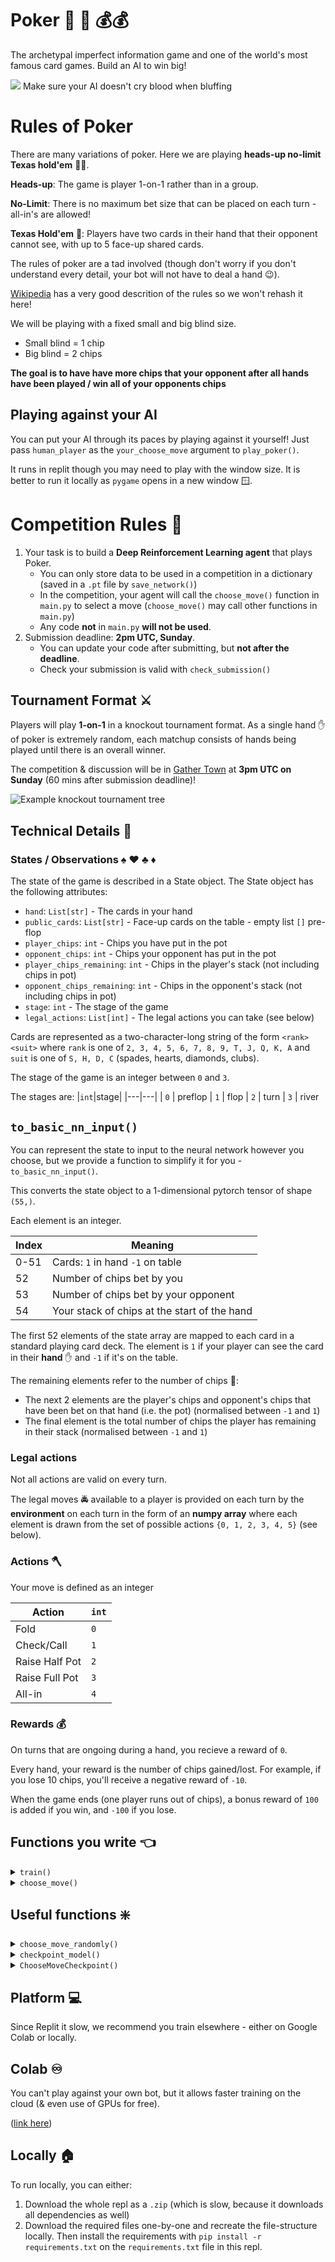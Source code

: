 # Poker :slot_machine: :slot_machine: :moneybag::moneybag:

The archetypal imperfect information game and one of the world's most famous card games. Build an AI to win big!

![](images/casino_royal.jpeg)
Make sure your AI doesn't cry blood when bluffing

# Rules of Poker

There are many variations of poker. Here we are playing **heads-up no-limit Texas hold'em** :cowboy_hat_face::cowboy_hat_face:.

**Heads-up**: The game is player 1-on-1 rather than in a group.

**No-Limit**: There is no maximum bet size that can be placed on each turn - all-in's are allowed!

**Texas Hold'em** :cowboy_hat_face:: Players have two cards in their hand that their opponent cannot see, with up to 5 face-up shared cards.

The rules of poker are a tad involved (though don't worry if you don't understand every detail, your bot will not have to deal a hand :wink:).

[Wikipedia](https://en.wikipedia.org/wiki/Texas_hold_%27em#Rules) has a very good descrition of the rules so we won't rehash it here!

We will be playing with a fixed small and big blind size.

- Small blind = 1 chip
- Big blind = 2 chips

**The goal is to have have more chips that your opponent after all hands have been played / win all of your opponents chips**

## Playing against your AI

You can put your AI through its paces by playing against it yourself! Just pass `human_player` as the `your_choose_move` argument to `play_poker()`.

It runs in replit though you may need to play with the window size. It is better to run it locally as `pygame` opens in a new window :window:.

# Competition Rules :scroll:

1. Your task is to build a **Deep Reinforcement Learning agent** that plays Poker.
   - You can only store data to be used in a competition in a dictionary (saved in a `.pt` file by `save_network()`)
   - In the competition, your agent will call the `choose_move()` function in `main.py` to select a move (`choose_move()` may call other functions in `main.py`)
   - Any code **not** in `main.py` **will not be used**.
2. Submission deadline: **2pm UTC, Sunday**.
   - You can update your code after submitting, but **not after the deadline**.
   - Check your submission is valid with `check_submission()`

## Tournament Format :crossed_swords:

Players will play **1-on-1** in a knockout tournament format. As a single hand :hand: of poker is extremely random, each matchup consists of hands being played until there is an overall winner.

The competition & discussion will be in [Gather Town](https://app.gather.town/app/nJwquzJjD4TLKcTy/Delta%20Academy) at **3pm UTC on Sunday** (60 mins after submission deadline)!

![Example knockout tournament tree](images/tournament_tree.png)

## Technical Details :hammer:

### States / Observations :spades: :hearts: :clubs: :diamonds:

The state of the game is described in a State object. The State object has the following attributes:

- `hand`: `List[str]` - The cards in your hand
- `public_cards`: `List[str]` - Face-up cards on the table - empty list `[]` pre-flop
- `player_chips`: `int` - Chips you have put in the pot
- `opponent_chips`: `int` - Chips your opponent has put in the pot
- `player_chips_remaining`: `int` - Chips in the player's stack (not including chips in pot)
- `opponent_chips_remaining`: `int` - Chips in the opponent's stack (not including chips in pot)
- `stage`: `int` - The stage of the game
- `legal_actions`: `List[int]` - The legal actions you can take (see below)

Cards are represented as a two-character-long string of the form `<rank><suit>`
where
`rank` is one of `2, 3, 4, 5, 6, 7, 8, 9, T, J, Q, K, A` and `suit` is one of `S, H, D, C` (spades, hearts, diamonds, clubs).

The stage of the game is an integer between `0` and `3`.

The stages are:
|`int`|stage|
|---|---|
| `0` | preflop
| `1` | flop
| `2` | turn
| `3` | river


## `to_basic_nn_input()`

You can represent the state to input to the neural network however you choose, but we provide a function to simplify it for you - `to_basic_nn_input()`.

This converts the state object to a 1-dimensional pytorch tensor of shape `(55,)`.

Each element is an integer.

| Index | Meaning                                      |
| ----- | -------------------------------------------- |
| 0-51  | Cards: `1` in hand `-1` on table             |
| 52    | Number of chips bet by you                   |
| 53    | Number of chips bet by your opponent         |
| 54    | Your stack of chips at the start of the hand |

The first 52 elements of the state array are mapped to each card in a standard playing card deck. The element is `1` if your player can see the card in their **hand** :hand: and `-1` if it's on the table.

The remaining elements refer to the number of chips :fries::

- The next 2 elements are the player's chips and opponent's chips
  that have been bet on that hand (i.e. the pot) (normalised between `-1` and `1`)
- The final element is the total number of chips the player has remaining in their stack (normalised between `-1` and `1`)

### Legal actions

Not all actions are valid on every turn.

The legal moves :oncoming_police_car: available to a player is provided on each turn by the **environment** on each turn in the form of an **numpy array** where each element is drawn from the set of possible actions `{0, 1, 2, 3, 4, 5}` (see below).

### Actions :axe:

Your move is defined as an integer

| Action         | `int` |
| -------------- | --- |
| Fold           | `0`  |
| Check/Call     | `1`  |
| Raise Half Pot | `2`   |
| Raise Full Pot | `3`   |
| All-in         | `4`   |

### Rewards :moneybag:

On turns that are ongoing during a hand, you recieve a reward of `0`.

Every hand, your reward is the number of chips gained/lost. For example, if you lose 10 chips, you'll receive a negative reward of `-10`.

When the game ends (one player runs out of chips), a bonus reward of `100` is added if you win, and `-100` if you lose.

## Functions you write :point_left:

<details>
<summary><code style="white-space:nowrap;">  train()</code></summary>
Write this to train your network from experience in the environment.
<br />
<br />
Return the trained network so it can be saved.
</details>

<details>
<summary><code style="white-space:nowrap;">  choose_move()</code></summary>
This acts greedily given the state and policy network.
<br />
<br />
In the competition, the <code style="white-space:nowrap;">choose_move()</code> function is called to make your next move. Takes the state as input and outputs an action.
</details>

## Useful functions :sparkle:

<details>
<summary><code style="white-space:nowrap;">  choose_move_randomly()</code></summary>
Acts randomly  (but legally) given the current state of the game
<br />
<br />
</details>

<details>
<summary><code style="white-space:nowrap;">  checkpoint_model()</code></summary>
Save a checkpoint of your model so you can train against it in self-play
<br />
<br />
</details>

<details>
<summary><code style="white-space:nowrap;">  ChooseMoveCheckpoint()</code></summary>
Interface to allow the <code style="white-space:nowrap;"> opponent_choose_move</code> function in the environment to be set as a previously-saved checkpoint. The env can be initialised as follows as outlined in our <code style="white-space:nowrap;">main.py</code> template.
<br />
<br />
</details>

## Platform :computer:

Since Replit it slow, we recommend you train elsewhere - either on Google Colab or locally.

## Colab :infinity:
You can't play against your own bot, but it allows faster training on the cloud (& even use of GPUs for free).

([link here](https://colab.research.google.com/drive/1wmqCrU56pbxOeP3xaSiS9uIGG-1hFqHL?usp=sharing))

## Locally :house:

To run locally, you can either:
1. Download the whole repl as a `.zip` (which is slow, because it downloads all dependencies as well)
2. Download the required files one-by-one and recreate the file-structure locally. Then install the requirements with `pip install -r requirements.txt` on the `requirements.txt` file in this repl.
